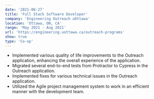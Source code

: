 ```yaml
---
date: '2021-08-27'
title: 'Full Stack Software Developer'
company: 'Engineering Outreach uOttawa'
location: 'Ottawa, ON, CA'
range: 'May 2021 - Aug 2021'
url: 'https://engineering.uottawa.ca/outreach-programs'
show: true
type: 'Co-op'
---
```


- Implemented various quality of life improvements to the Outreach application, enhancing the overall experience of the application.
- Migrated several end-to-end tests from Protractor to Cypress in the Outreach application.
- Implemented fixes for various technical issues in the Outreach application.
- Utilized the Agile project management system to work in an efficient manner with the development team.
